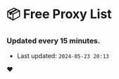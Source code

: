 # :package: Free Proxy List
### Updated every 15 minutes.

- Last updated: `2024-05-23 20:13`

:heart:

